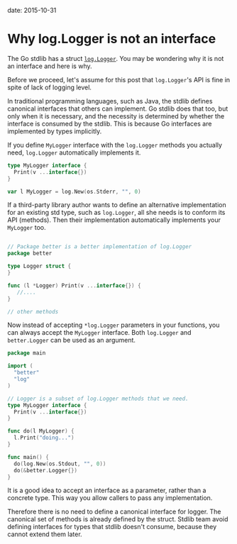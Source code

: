 date: 2015-10-31

# Why log.Logger is not an interface

The Go stdlib has a struct [`log.Logger`](https://godoc.org/log#Logger).
You may be wondering why it is not an interface and here is why.

Before we proceed, let's assume for this post that `log.Logger`'s API is fine in
spite of lack of logging level.

In traditional programming languages, such as Java, the stdlib defines canonical
interfaces that others can implement. Go stdlib does that too, but only when it
is necessary, and the necessity is determined by whether the interface is
consumed by the stdlib. This is because Go interfaces are implemented by types
implicitly.

If you define `MyLogger` interface with the `log.Logger` methods you actually
need, `log.Logger` automatically implements it.

```go
type MyLogger interface {
  Print(v ...interface{})
}

var l MyLogger = log.New(os.Stderr, "", 0)
```

If a third-party library author wants to define an alternative implementation
for an existing std type, such as `log.Logger`, all she needs is to conform its
API (methods). Then their implementation automatically implements your
`MyLogger` too.

```go

// Package better is a better implementation of log.Logger
package better

type Logger struct {
}

func (l *Logger) Print(v ...interface{}) {
   //....
}

// other methods
```

Now instead of accepting `*log.Logger` parameters in your functions, you can
always accept the `MyLogger` interface. Both `log.Logger` and `better.Logger`
can be used as an argument.

```go
package main

import (
  "better"
  "log"
)

// Logger is a subset of log.Logger methods that we need.
type MyLogger interface {
  Print(v ...interface{})
}

func do(l MyLogger) {
  l.Print("doing...")
}

func main() {
  do(log.New(os.Stdout, "", 0))
  do(&better.Logger{})
}
```

It is a good idea to accept an interface as a parameter, rather than a concrete
type. This way you allow callers to pass any implementation.

Therefore there is no need to define a canonical interface for logger. The
canonical set of methods is already defined by the struct. Stdlib team avoid
defining interfaces for types that stdlib doesn't consume, because they cannot
extend them later.
